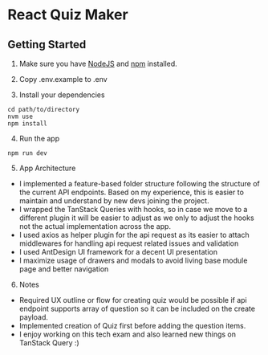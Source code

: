 # React Quiz Maker

## Getting Started

1. Make sure you have [NodeJS](https://nodejs.org/) and [npm](https://www.npmjs.com/) installed.

2. Copy .env.example to .env

3. Install your dependencies

```
cd path/to/directory
nvm use
npm install
```

4. Run the app

```
npm run dev
```

5. App Architecture 

- I implemented a feature-based folder structure following the structure of the current API endpoints. 
Based on my experience, this is easier to maintain and understand by new devs joining the project.
- I wrapped the TanStack Queries with hooks, so in case we move to a different plugin it will be easier to adjust as we only to adjust the hooks not the actual implementation across the app.
- I used axios as helper plugin for the api request as its easier to attach middlewares for handling api request related issues and validation
- I used AntDesign UI framework for a decent UI presentation
- I maximize usage of drawers and modals to avoid living base module page and better navigation

6. Notes

- Required UX outline or flow for creating quiz would be possible if api endpoint supports array of question so it can be included on the create payload.
- Implemented creation of Quiz first before adding the question items.
- I enjoy working on this tech exam and also learned new things on TanStack Query :)

 
 